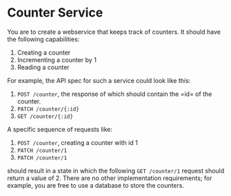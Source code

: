 # Counter Service

You are to create a webservice that keeps track of counters. It should have the following
capabilities:
1. Creating a counter
2. Incrementing a counter by 1
3. Reading a counter

For example, the API spec for such a service could look like this:

1. `POST /counter`, the response of which should contain the =id= of the counter.
2. `PATCH /counter/{:id}`
3. `GET /counter/{:id}`

A specific sequence of requests like:

1. `POST /counter`, creating a counter with id 1
2. `PATCH /counter/1`
3. `PATCH /counter/1`

should result in a state in which the following `GET /counter/1` request should return a value
of 2. There are no other implementation requirements; for example, you are free to use a database to
store the counters.



